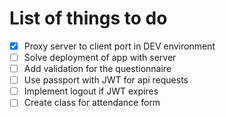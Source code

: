 # List of things to do

- [x] Proxy server to client port in DEV environment
- [ ] Solve deployment of app with server
- [ ] Add validation for the questionnaire
- [ ] Use passport with JWT for api requests
- [ ] Implement logout if JWT expires
- [ ] Create class for attendance form
